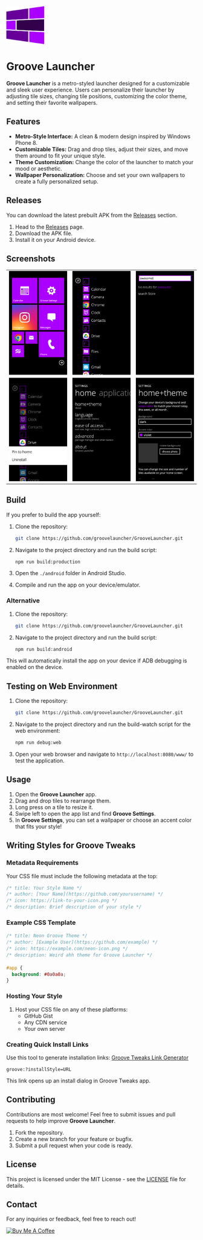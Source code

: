 <img src="metadata/en-US/images/icon-transparent.png" width=100 style="margin-right:10px;">
<h1 style="display: flex;align-items: center;">Groove Launcher</h1>

**Groove Launcher** is a metro-styled launcher designed for a customizable and sleek user experience. Users can personalize their launcher by adjusting tile sizes, changing tile positions, customizing the color theme, and setting their favorite wallpapers.

## Features

- **Metro-Style Interface:** A clean & modern design inspired by Windows Phone 8.
- **Customizable Tiles:** Drag and drop tiles, adjust their sizes, and move them around to fit your unique style.
- **Theme Customization:** Change the color of the launcher to match your mood or aesthetic.
- **Wallpaper Personalization:** Choose and set your own wallpapers to create a fully personalized setup.

## Releases

You can download the latest prebuilt APK from the [Releases](https://github.com/groovelauncher/GrooveLauncher/releases) section.

1. Head to the [Releases](https://github.com/groovelauncher/GrooveLauncher/releases) page.
2. Download the APK file.
3. Install it on your Android device.

## Screenshots

<table>
    <tr>
        <td><img src="metadata/en-US/images/phoneScreenshots/ss0.png"></td>
        <td><img src="metadata/en-US/images/phoneScreenshots/ss1.png"></td>
        <td><img src="metadata/en-US/images/phoneScreenshots/ss2.png"></td>
    </tr>
    <tr>
        <td><img src="metadata/en-US/images/phoneScreenshots/ss3.png"></td>
        <td><img src="metadata/en-US/images/phoneScreenshots/ss4.png"></td>
        <td><img src="metadata/en-US/images/phoneScreenshots/ss5.png"></td>
    </tr>
</table>


## Build

If you prefer to build the app yourself:

1. Clone the repository:

   ```bash
   git clone https://github.com/groovelauncher/GrooveLauncher.git
   ```

2. Navigate to the project directory and run the build script:

   ```bash
   npm run build:production
   ```

3. Open the `./android` folder in Android Studio.

4. Compile and run the app on your device/emulator.

### Alternative

1. Clone the repository:

   ```bash
   git clone https://github.com/groovelauncher/GrooveLauncher.git
   ```

2. Navigate to the project directory and run the build script:

   ```bash
   npm run build:android
   ```

This will automatically install the app on your device if ADB debugging is enabled on the device.

## Testing on Web Environment

1. Clone the repository:

   ```bash
   git clone https://github.com/groovelauncher/GrooveLauncher.git
   ```

2. Navigate to the project directory and run the build-watch script for the web environment:

   ```bash
   npm run debug:web
   ```

3. Open your web browser and navigate to `http://localhost:8080/www/` to test the application.

## Usage

1. Open the **Groove Launcher** app.
2. Drag and drop tiles to rearrange them.
3. Long press on a tile to resize it.
4. Swipe left to open the app list and find **Groove Settings**.
5. In **Groove Settings**, you can set a wallpaper or choose an accent color that fits your style!

## Writing Styles for Groove Tweaks

### Metadata Requirements
Your CSS file must include the following metadata at the top:
```css
/* title: Your Style Name */
/* author: [Your Name](https://github.com/yourusername) */
/* icon: https://link-to-your-icon.png */
/* description: Brief description of your style */
```

### Example CSS Template
```css
/* title: Neon Groove Theme */
/* author: [Example User](https://github.com/example) */
/* icon: https://example.com/neon-icon.png */
/* description: Weird ahh theme for Groove Launcher */

#app {
  background: #0a0a0a;
}
```

### Hosting Your Style
1. Host your CSS file on any of these platforms:
   - GitHub Gist
   - Any CDN service
   - Your own server

### Creating Quick Install Links
Use this tool to generate installation links:
[Groove Tweaks Link Generator](https://codepen.io/wellitsucks/full/ogvqZXZ)
```
groove:?installStyle=URL
```
This link opens up an install dialog in Groove Tweaks app.
## Contributing

Contributions are most welcome! Feel free to submit issues and pull requests to help improve **Groove Launcher**.

1. Fork the repository.
2. Create a new branch for your feature or bugfix.
3. Submit a pull request when your code is ready.

## License

This project is licensed under the MIT License - see the [LICENSE](LICENSE) file for details.

## Contact

For any inquiries or feedback, feel free to reach out!

<a href="https://www.buymeacoffee.com/berkaytumal" target="_blank"><img src="https://cdn.buymeacoffee.com/buttons/v2/default-yellow.png" alt="Buy Me A Coffee" style="height: 60px !important;width: 217px !important;" ></a>

